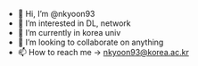 - 👋 Hi, I’m @nkyoon93
- 👀 I’m interested in DL, network 
- 🌱 I’m currently in korea univ
- 💞️ I’m looking to collaborate on anything 
- 📫 How to reach me -> nkyoon93@korea.ac.kr 

<!---
nkyoon93/nkyoon93 is a ✨ special ✨ repository because its `README.md` (this file) appears on your GitHub profile.
You can click the Preview link to take a look at your changes.
--->
